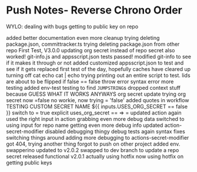 # Push Notes- Reverse Chrono Order

WYLO: dealing with bugs getting to public key on repo 

added better documentation
even more cleanup
trying deleting package.json, committracker.ts
trying deleting package.json from other repo
First Test, V3.0.0
updating org secret instead of repo secret also worked!
git-info.js and appsscript.json tests passed!
modified git-info to see if it makes it through or not
added customized appsscript.json to test and see if it gets replaced
first test of the day, hopefully caches have cleared up
turning off cat echo
cat | echo
trying printing out an entire script to test.
lids are about to be flipped
if false == false throw error
syntax error
more testing
added env-test
testing to find ``JUMPSTRING``s
dropped context stuff because GUESS WHAT IT WORKS ANYWAYS
org secret update
trying org secret now
=false no workie, now trying = 'false'
added quotes in workflow
TESTING CUSTOM SECRET NAME
${{ inputs.USES_ORG_SECRET  == false }}
switch to = true
explicit uses_org_secret
== => =
updated action again
used the right input in action
grabbing even more debug data
switched to using input for repo name
getting even more debug info
updated action-secret-modifier
disabled debugging thingy
debug tests again
syntax fixes
switching things around
adding more debugging to actions-secret-modifier
got 404, trying another thing
forgot to push on other project
added env.
swapperino
updated to v2.0.2
swapped to dev branch to update a repo secret
released functional v2.0.1
actually using hotfix now
using hotfix on getting public keys